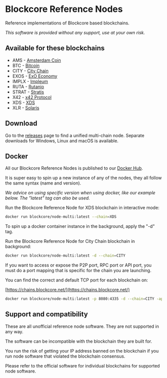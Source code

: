 # Blockcore Reference Nodes

Reference implementations of Blockcore based blockchains.

*This software is provided without any support, use at your own risk.*

## Available for these blockchains

- AMS - [Amsterdam Coin](https://amsterdamcoin.com/)
- BTC - [Bitcoin](https://bitcoin.org/)
- CITY - [City Chain](https://www.city-chain.org)
- EXOS - [ExO Economy](https://economy.openexo.com/)
- IMPLX - [Impleum](https://impleum.com/)
- RUTA - [Rutanio](https://www.rutanio.com/)
- STRAT - [Stratis](https://stratisplatform.com/)
- X42 - [x42 Protocol](https://www.x42.tech/)
- XDS - [XDS](https://github.com/sonofsatoshi2020/xds)
- XLR - [Solaris](https://www.solariscoin.com/)

## Download

Go to the [releases](releases) page to find a unified multi-chain node. Separate downloads for Windows, Linux and macOS is available.

## Docker

All our Blockcore Reference Nodes is published to our [Docker Hub](https://hub.docker.com/orgs/blockcore/repositories).

It is super easy to spin up a new instance of any of the nodes, they all follow the same syntax (name and version).

*We advice on using specific version when using docker, like our example below. The "latest" tag can also be used.*

Run the Blockcore Reference Node for XDS blockchain in interactive mode:

```sh
docker run blockcore/node-multi:latest --chain=XDS
```

To spin up a docker container instance in the background, apply the "-d" tag.

Run the Blockcore Reference Node for City Chain blockchain in background:

```sh
docker run blockcore/node-multi:latest -d --chain=CITY
```

If you want to access or expose the P2P port, RPC port or API port, you must do a port mapping that is specific for the chain you are launching.

You can find the correct and default TCP port for each blockchain on:

[https://chains.blockcore.net/](https://chains.blockcore.net/)

```sh
docker run blockcore/node-multi:latest -p 8080:4335 -d --chain=CITY -apiuri=http://0.0.0.0:4335
```

## Support and compatibility

These are all unofficial reference node software. They are not supported in any way.

The software can be incompatible with the blockchain they are built for.

You run the risk of getting your IP address banned on the blockchain if you run 
node software that violated the blockchain consensus.

Please refer to the official software for individual blockchains for supported node software.